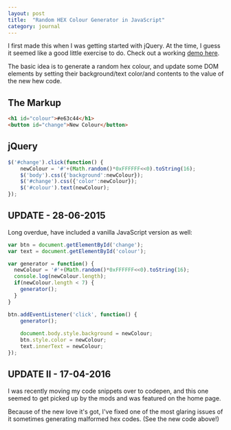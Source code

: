 ```yaml
---
layout: post
title:  "Random HEX Colour Generator in JavaScript"
category: journal
---
```

I first made this when I was getting started with jQuery. At the time, I guess it seemed like a good little exercise to do. Check out a working [demo here](http://codepen.io/alexpate/pen/oxddzg).

The basic idea is to generate a random hex colour, and update some DOM elements by setting their background/text color/and contents to the value of the new hew code.

## The Markup
``` html
<h1 id="colour">#e63c44</h1>
<button id="change">New Colour</button>
```

## jQuery
``` javascript
$('#change').click(function() {
    newColour = '#'+(Math.random()*0xFFFFFF<<0).toString(16);
    $('body').css({'background':newColour});
    $('#change').css({'color':newColour});
    $('#colour').text(newColour);
});
```

## UPDATE - 28-06-2015
Long overdue, have included a vanilla JavaScript version as well:

``` javascript
var btn = document.getElementById('change');
var text = document.getElementById('colour');

var generator = function() {
  newColour = '#'+(Math.random()*0xFFFFFF<<0).toString(16);
  console.log(newColour.length);
  if(newColour.length < 7) {
    generator();
  }
}

btn.addEventListener('click', function() {
    generator();
    
    document.body.style.background = newColour;
    btn.style.color = newColour;
    text.innerText = newColour;
});
```

## UPDATE II - 17-04-2016
I was recently moving my code snippets over to codepen, and this one seemed to get picked up by the mods and was featured on the home page.

Because of the new love it's got, I've fixed one of the most glaring issues of it sometimes generating malformed hex codes. (See the new code above!)

